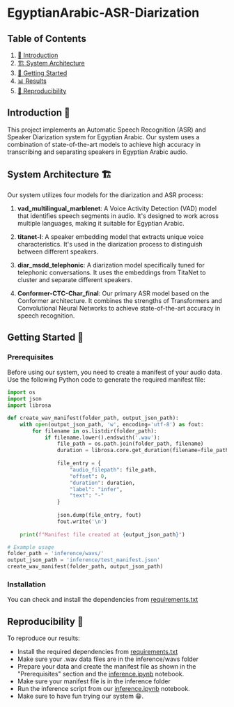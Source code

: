 # EgyptianArabic-ASR-Diarization

## Table of Contents
1. [📘 Introduction](#introduction)
2. [🏗️ System Architecture](#system-architecture)
3. [🚀 Getting Started](#getting-started)
4. [📊 Results](#results)
5. [🔁 Reproducibility](#reproducibility)

## Introduction 📘

This project implements an Automatic Speech Recognition (ASR) and Speaker Diarization system for Egyptian Arabic. Our system uses a combination of state-of-the-art models to achieve high accuracy in transcribing and separating speakers in Egyptian Arabic audio.

## System Architecture 🏗️

Our system utilizes four models for the diarization and ASR process:

1. **vad_multilingual_marblenet**: A Voice Activity Detection (VAD) model that identifies speech segments in audio. It's designed to work across multiple languages, making it suitable for Egyptian Arabic.

2. **titanet-l**: A speaker embedding model that extracts unique voice characteristics. It's used in the diarization process to distinguish between different speakers.

3. **diar_msdd_telephonic**: A diarization model specifically tuned for telephonic conversations. It uses the embeddings from TitaNet to cluster and separate different speakers.

4. **Conformer-CTC-Char_final**: Our primary ASR model based on the Conformer architecture. It combines the strengths of Transformers and Convolutional Neural Networks to achieve state-of-the-art accuracy in speech recognition.

## Getting Started 🚀

### Prerequisites

Before using our system, you need to create a manifest of your audio data. Use the following Python code to generate the required manifest file:

```python
import os
import json
import librosa

def create_wav_manifest(folder_path, output_json_path):
    with open(output_json_path, 'w', encoding='utf-8') as fout:
        for filename in os.listdir(folder_path):
            if filename.lower().endswith('.wav'):
                file_path = os.path.join(folder_path, filename)
                duration = librosa.core.get_duration(filename=file_path)
                
                file_entry = {
                    "audio_filepath": file_path,
                    "offset": 0,
                    "duration": duration,
                    "label": "infer",
                    "text": "-"
                }
                
                json.dump(file_entry, fout)
                fout.write('\n')
    
    print(f"Manifest file created at {output_json_path}")

# Example usage
folder_path = 'inference/wavs/'
output_json_path = 'inference/test_manifest.json'
create_wav_manifest(folder_path, output_json_path)
```

### Installation

You can check and install the dependencies from [requirements.txt](./requirements.txt)

## Reproducibility 🔁

To reproduce our results:
- Install the required dependencies from [requirements.txt](./requirements.txt)
- Make sure your .wav data files are in the inference/wavs folder
- Prepare your data and create the manifest file as shown in the "Prerequisites" section and the [inference.ipynb](./inference.ipynb) notebook.
- Make sure your manifest file is in the inference folder
- Run the inference script from our [inference.ipynb](./inference.ipynb) notebook.
- Make sure to have fun trying our system 😁.
